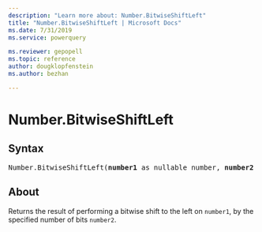 ```yaml
---
description: "Learn more about: Number.BitwiseShiftLeft"
title: "Number.BitwiseShiftLeft | Microsoft Docs"
ms.date: 7/31/2019
ms.service: powerquery

ms.reviewer: gepopell
ms.topic: reference
author: dougklopfenstein
ms.author: bezhan

---
```

# Number.BitwiseShiftLeft

## Syntax

<pre>
Number.BitwiseShiftLeft(<b>number1</b> as nullable number, <b>number2</b> as nullable number) as nullable number 
</pre>
  
## About  

Returns the result of performing a bitwise shift to the left on `number1`, by the specified number of bits `number2`.


